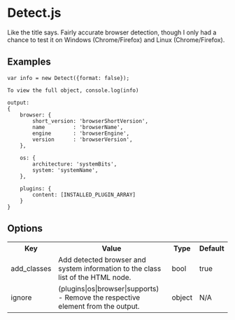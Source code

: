 # Detect.js

Like the title says.  Fairly accurate browser detection, though I only had a chance to test it on Windows (Chrome/Firefox) and Linux (Chrome/Firefox).

## Examples

```
var info = new Detect({format: false});

To view the full object, console.log(info)

output: 
{
	browser: {
		short_version: 'browserShortVersion',
		name         : 'browserName',
		engine       : 'browserEngine', 
		version      : 'browserVersion',
	},
	
	os: {
		architecture: 'systemBits',
		system: 'systemName',
	},

	plugins: {
		content: [INSTALLED_PLUGIN_ARRAY]
	}
}
```

## Options

<table>
	<tr>
		<th>Key</th>
		<th>Value</th>
		<th>Type</th>
		<th>Default</th>
	</tr>
	<tr>
		<td>add_classes</td>
		<td>Add detected browser and system information to the class list of the HTML node.</td>
		<td>bool</td>
		<td>true</td>
	</tr>
	<tr>
		<td>ignore</td>
		<td>(plugins|os|browser|supports) - Remove the respective element from the output.</td>
		<td>object</td>
		<td>N/A</td>
	</tr>
</table>
